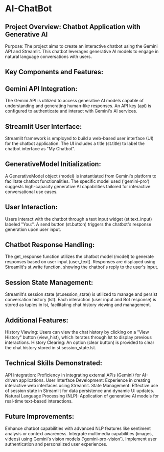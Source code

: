 # AI-ChatBot
## Project Overview: Chatbot Application with Generative AI
Purpose:
The project aims to create an interactive chatbot using the Gemini API and Streamlit. This chatbot leverages generative AI models to engage in natural language conversations with users.

## Key Components and Features:
## Gemini API Integration:

The Gemini API is utilized to access generative AI models capable of understanding and generating human-like responses.
An API key (api) is configured to authenticate and interact with Gemini's AI services.
## Streamlit User Interface:

Streamlit framework is employed to build a web-based user interface (UI) for the chatbot application.
The UI includes a title (st.title) to label the chatbot interface as "My Chatbot".
## GenerativeModel Initialization:

A GenerativeModel object (model) is instantiated from Gemini's platform to facilitate chatbot functionalities.
The specific model used ('gemini-pro') suggests high-capacity generative AI capabilities tailored for interactive conversational use cases.
## User Interaction:

Users interact with the chatbot through a text input widget (st.text_input) labeled "You:".
A send button (st.button) triggers the chatbot's response generation upon user input.
## Chatbot Response Handling:

The get_response function utilizes the chatbot model (model) to generate responses based on user input (user_text).
Responses are displayed using Streamlit's st.write function, showing the chatbot's reply to the user's input.
## Session State Management:

Streamlit's session state (st.session_state) is utilized to manage and persist conversation history (lst).
Each interaction (user input and Bot response) is stored as tuples in lst, facilitating chat history viewing and management.
## Additional Features:

History Viewing: Users can view the chat history by clicking on a "View History" button (view_hist), which iterates through lst to display previous interactions.
History Clearing: An option (clear button) is provided to clear the chat history stored in st.session_state.lst.
## Technical Skills Demonstrated:
API Integration: Proficiency in integrating external APIs (Gemini) for AI-driven applications.
User Interface Development: Experience in creating interactive web interfaces using Streamlit.
State Management: Effective use of session state in Streamlit for data persistence and dynamic UI updates.
Natural Language Processing (NLP): Application of generative AI models for real-time text-based interactions.
## Future Improvements:
Enhance chatbot capabilities with advanced NLP features like sentiment analysis or context awareness.
Integrate multimedia capabilities (images, videos) using Gemini's vision models ('gemini-pro-vision').
Implement user authentication and personalized user experiences.
